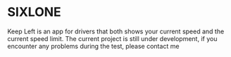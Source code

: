 # SIXLONE
Keep Left is an app for drivers that both shows your current speed and the current speed limit. The current project is still under development, if you encounter any problems during the test, please contact me
